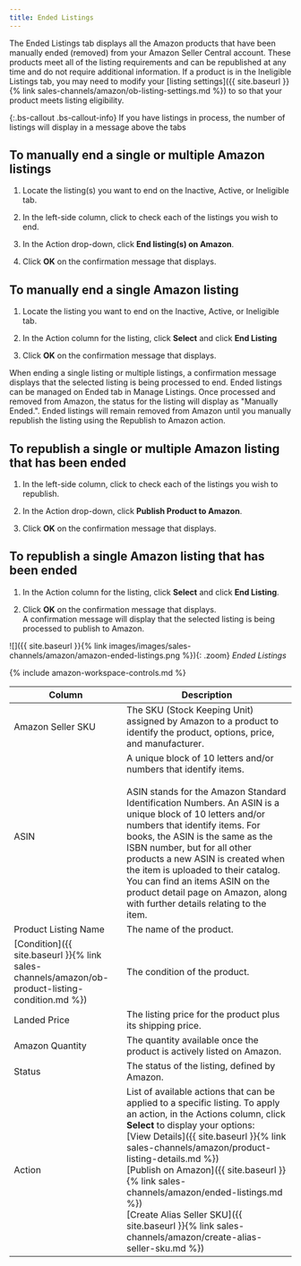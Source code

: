 ```yaml
---
title: Ended Listings
---
```



The Ended Listings tab displays all the Amazon products that have been manually ended (removed) from your Amazon Seller Central account. These products meet all of the listing requirements and can be republished at any time and do not require additional information. If a product is in the Ineligible Listings tab, you may need to modify your [listing settings]({{ site.baseurl }}{% link sales-channels/amazon/ob-listing-settings.md %}) to so that your product meets listing eligibility.

{:.bs-callout .bs-callout-info}
If you have listings in process, the number of listings will display in a message above the tabs

## To manually end a single or multiple Amazon listings

1. Locate the listing(s) you want to end on the Inactive, Active, or Ineligible tab.

1. In the left-side column, click to check each of the listings you wish to end.

1. In the Action drop-down, click **End listing(s) on Amazon**.

1. Click **OK** on the confirmation message that displays.

## To manually end a single Amazon listing

1. Locate the listing you want to end on the Inactive, Active, or Ineligible tab.

1. In the Action column for the listing, click **Select** and click **End Listing**

1. Click **OK** on the confirmation message that displays.

When ending a single listing or multiple listings, a confirmation message displays that the selected listing is being processed to end. Ended listings can be managed on Ended tab in Manage Listings. Once processed and removed from Amazon, the status for the listing will display as "Manually Ended.". Ended listings will remain removed from Amazon until you manually republish the listing using the Republish to Amazon action.

## To republish a single or multiple Amazon listing that has been ended

1. In the left-side column, click to check each of the listings you wish to republish.

1. In the Action drop-down, click **Publish Product to Amazon**.

1. Click **OK** on the confirmation message that displays.

## To republish a single Amazon listing that has been ended

1. In the Action column for the listing, click **Select** and click **End Listing**.

1. Click **OK** on the confirmation message that displays.
<br />A confirmation message will display that the selected listing is being processed to publish to Amazon.

![]({{ site.baseurl }}{% link images/images/sales-channels/amazon/amazon-ended-listings.png %}){: .zoom}
_Ended Listings_

{% include amazon-workspace-controls.md %}

|Column|Description|
|--- |--- |
|Amazon Seller SKU|The SKU (Stock Keeping Unit) assigned by Amazon to a product to identify the product, options, price, and manufacturer.|
|ASIN|A unique block of 10 letters and/or numbers that identify items.<br /><br/>ASIN stands for the Amazon Standard Identification Numbers. An ASIN is a unique block of 10 letters and/or numbers that identify items. For books, the ASIN is the same as the ISBN number, but for all other products a new ASIN is created when the item is uploaded to their catalog. You can find an items ASIN on the product detail page on Amazon, along with further details relating to the item.|
|Product Listing Name|The name of the product.|
|[Condition]({{ site.baseurl }}{% link sales-channels/amazon/ob-product-listing-condition.md %})|The condition of the product.|
|Landed Price|The listing price for the product plus its shipping price.|
|Amazon Quantity|The quantity available once the product is actively listed on Amazon.|
|Status|The status of the listing, defined by Amazon.|
|Action|List of available actions that can be applied to a specific listing. To apply an action, in the Actions column, click **Select** to display your options:<br />[View Details]({{ site.baseurl }}{% link sales-channels/amazon/product-listing-details.md %})<br />[Publish on Amazon]({{ site.baseurl }}{% link sales-channels/amazon/ended-listings.md %})<br />[Create Alias Seller SKU]({{ site.baseurl }}{% link sales-channels/amazon/create-alias-seller-sku.md %})|
